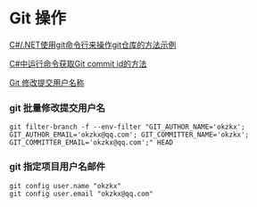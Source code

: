 # Git 操作

[C\#/.NET使用git命令行来操作git仓库的方法示例](https://www.jb51.net/article/158808.htm)

[C\#中运行命令获取Git commit id的方法](https://blog.csdn.net/lingyanpi/article/details/72472958)

[Git 修改提交用户名称](https://stackoverflow.com/questions/750172/how-to-change-the-author-and-committer-name-and-e-mail-of-multiple-commits-in-gi)

### git 批量修改提交用户名

```
git filter-branch -f --env-filter "GIT_AUTHOR_NAME='okzkx'; GIT_AUTHOR_EMAIL='okzkx@qq.com'; GIT_COMMITTER_NAME='okzkx'; GIT_COMMITTER_EMAIL='okzkx@qq.com';" HEAD
```

### git 指定项目用户名邮件

```
git config user.name "okzkx"
git config user.email "okzkx@qq.com"
```

